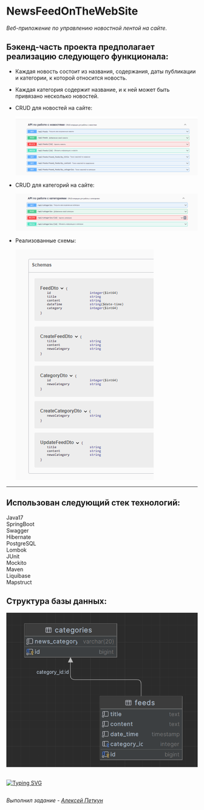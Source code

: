 # NewsFeedOnTheWebSite

*Веб-приложение по управлению новостной лентой на сайте.*

## Бэкенд-часть проекта предполагает реализацию следующего функционала: ##

- Каждая новость состоит из названия, содержания, даты публикации и категории, к которой относится новость.
- Каждая категория содержит название, и к ней может быть привязано несколько новостей.
- CRUD для новостей на сайте:
  
  ![2023-06-27_22-09-29](https://github.com/AlekseyPetkun/NewsFeedOnTheWebSite/blob/master/2023-08-13_00-25-23.png)

- CRUD для категорий на сайте:

  ![2023-06-27_22-09-29](https://github.com/AlekseyPetkun/NewsFeedOnTheWebSite/blob/master/2023-08-13_00-25-51.png)
  
- Реализованные схемы:

  ![2023-06-27_22-09-29](https://github.com/AlekseyPetkun/NewsFeedOnTheWebSite/blob/master/2023-08-13_14-18-19.png)

---

 ## Использован следующий стек технологий: ##
  
Java17\
SpringBoot\
Swagger\
Hibernate\
PostgreSQL\
Lombok\
JUnit\
Mockito\
Maven\
Liquibase\
Mapstruct


  ## Структура базы данных: ##
  
![2023-06-27_22-09-29](https://github.com/AlekseyPetkun/NewsFeedOnTheWebSite/blob/master/2023-08-13_00-50-09.png)

##

[![Typing SVG](https://readme-typing-svg.herokuapp.com?color=%2336BCF7&lines=thank+you+for+your+attention)](https://git.io/typing-svg)

##

  *Выполнил задание - [Алексей Петкун](https://github.com/Aleksey2710 "Aleksey2710")*

